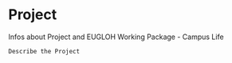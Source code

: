 # Project

Infos about Project and EUGLOH Working Package - Campus Life

```{todo}
Describe the Project
```